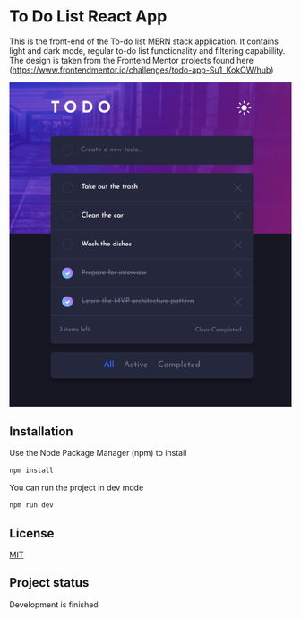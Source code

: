 # To Do List React App
This is the front-end of the To-do list MERN stack application. It contains light and dark mode, regular to-do list functionality and filtering capabillity.
The design is taken from the Frontend Mentor projects found here (https://www.frontendmentor.io/challenges/todo-app-Su1_KokOW/hub)

![To Do List interface](./src/images/todo%20list.png)

## Installation
Use the Node Package Manager (npm) to install

```bash
npm install
```

You can run the project in dev mode
```bash
npm run dev
```

## License
[MIT](https://choosealicense.com/licenses/mit/)

## Project status
Development is finished